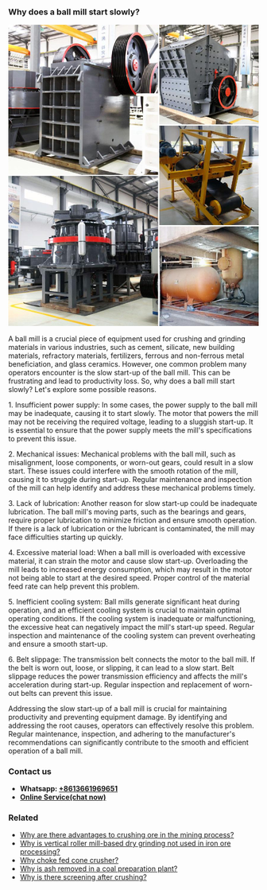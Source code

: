 <h3>Why does a ball mill start slowly?</h3><img src='1701671410.jpg' alt=''><p>A ball mill is a crucial piece of equipment used for crushing and grinding materials in various industries, such as cement, silicate, new building materials, refractory materials, fertilizers, ferrous and non-ferrous metal beneficiation, and glass ceramics. However, one common problem many operators encounter is the slow start-up of the ball mill. This can be frustrating and lead to productivity loss. So, why does a ball mill start slowly? Let's explore some possible reasons.</p><p>1. Insufficient power supply: In some cases, the power supply to the ball mill may be inadequate, causing it to start slowly. The motor that powers the mill may not be receiving the required voltage, leading to a sluggish start-up. It is essential to ensure that the power supply meets the mill's specifications to prevent this issue.</p><p>2. Mechanical issues: Mechanical problems with the ball mill, such as misalignment, loose components, or worn-out gears, could result in a slow start. These issues could interfere with the smooth rotation of the mill, causing it to struggle during start-up. Regular maintenance and inspection of the mill can help identify and address these mechanical problems timely.</p><p>3. Lack of lubrication: Another reason for slow start-up could be inadequate lubrication. The ball mill's moving parts, such as the bearings and gears, require proper lubrication to minimize friction and ensure smooth operation. If there is a lack of lubrication or the lubricant is contaminated, the mill may face difficulties starting up quickly.</p><p>4. Excessive material load: When a ball mill is overloaded with excessive material, it can strain the motor and cause slow start-up. Overloading the mill leads to increased energy consumption, which may result in the motor not being able to start at the desired speed. Proper control of the material feed rate can help prevent this problem.</p><p>5. Inefficient cooling system: Ball mills generate significant heat during operation, and an efficient cooling system is crucial to maintain optimal operating conditions. If the cooling system is inadequate or malfunctioning, the excessive heat can negatively impact the mill's start-up speed. Regular inspection and maintenance of the cooling system can prevent overheating and ensure a smooth start-up.</p><p>6. Belt slippage: The transmission belt connects the motor to the ball mill. If the belt is worn out, loose, or slipping, it can lead to a slow start. Belt slippage reduces the power transmission efficiency and affects the mill's acceleration during start-up. Regular inspection and replacement of worn-out belts can prevent this issue.</p><p>Addressing the slow start-up of a ball mill is crucial for maintaining productivity and preventing equipment damage. By identifying and addressing the root causes, operators can effectively resolve this problem. Regular maintenance, inspection, and adhering to the manufacturer's recommendations can significantly contribute to the smooth and efficient operation of a ball mill.</p><h3>Contact us</h3><ul><li><strong>Whatsapp:&nbsp;<a href="https://wa.me/8613661969651">+8613661969651</a></strong></li><li><a href="https://swt.shibang-china.com/?git&amp;zhl"><strong>Online Service(chat now)</strong></a></li></ul><h3>Related</h3><ul><li><a href='Why%20are%20there%20advantages%20to%20crushing%20ore%20in%20the%20mining%20process%3F.md'>Why are there advantages to crushing ore in the mining process?</a></li><li><a href='Why%20is%20vertical%20roller%20mill-based%20dry%20grinding%20not%20used%20in%20iron%20ore%20processing%3F.md'>Why is vertical roller mill-based dry grinding not used in iron ore processing?</a></li><li><a href='Why%20choke%20fed%20cone%20crusher%3F.md'>Why choke fed cone crusher?</a></li><li><a href='Why%20is%20ash%20removed%20in%20a%20coal%20preparation%20plant%3F.md'>Why is ash removed in a coal preparation plant?</a></li><li><a href='Why%20is%20there%20screening%20after%20crushing%3F.md'>Why is there screening after crushing?</a></li></ul>